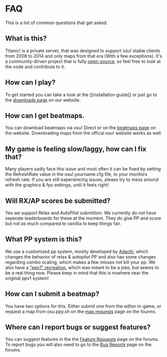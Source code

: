 # FAQ

This is a list of common questions that get asked.

## What is this?

Titanic! is a private server, that was designed to support osu! stable clients from 2008 to 2014 and only maps from that era (With a few exceptions). It's a community-driven project that is fully [open-source](https://github.com/osuTitanic), so feel free to look at the code and contribute to it.

## How can I play?

To get started you can take a look at the [[installation guide]] or just go to the [downloads page](https://osu.titanic.sh/download/) on our website.

## How can I get beatmaps.

You can download beatmaps via osu! Direct or on the [beatmaps page](https://osu.titanic.sh/beatmapsets/) on the website. Downloading maps from the offical osu! website works as well.

## My game is feeling slow/laggy, how can I fix that?

Many players sadly face this issue and most often it can be fixed by setting the RefreshRate value in the osu!.yourname.cfg file, to your monitors refresh rate. If you are still experiencing issues, please try to mess around with the graphics & fps settings, until it feels right!

## Will RX/AP scores be submitted?

Yes we support Relax and AutoPilot submittion. We currently do not have seperate leaderboards for these at the moment. They do give PP and score but not as much compared to vanillia to keep things fair.

## What PP system is this?

We use a customized pp system, mostly developed by [Adachi](https://osu.titanic.sh/u/39), which changes the behavior of relax & autopilot PP and also has some changes regarding combo scaling, which makes a few misses not kill your pp. 
We also have a ["ppv1" recreation](https://osu.titanic.sh/rankings/osu/ppv1), which was meant to be a joke, but seems to be a real thing now. Please keep in mind that this is nowhere near the original ppv1 system!

## How can I submit a beatmap?

You have two options for this. Either submit one from the editor in-game, or request a map from osu.ppy.sh on the [map requests](https://osu.titanic.sh/forum/11) page on the fourms.

## Where can I report bugs or suggest features?

You can suggest features in the the [Feature Requests](https://osu.titanic.sh/forum/6) page on the forums.
To report bugs you will also need to go to the [Bug Reports](https://osu.titanic.sh/forum/18) page on the forums.
